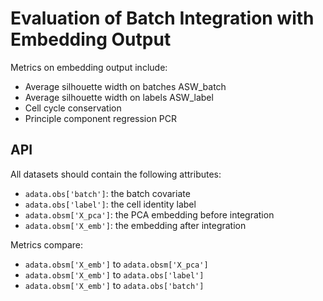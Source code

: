 # Evaluation of Batch Integration with Embedding Output

Metrics on embedding output include:

* Average silhouette width on batches ASW_batch
* Average silhouette width on labels ASW_label
* Cell cycle conservation
* Principle component regression PCR

## API

All datasets should contain the following attributes:

* `adata.obs['batch']`: the batch covariate
* `adata.obs['label']`: the cell identity label
* `adata.obsm['X_pca']`: the PCA embedding before integration
* `adata.obsm['X_emb']`: the embedding after integration

Metrics compare:

* `adata.obsm['X_emb']` to `adata.obsm['X_pca']`
* `adata.obsm['X_emb']` to `adata.obs['label']`
* `adata.obsm['X_emb']` to `adata.obs['batch']`
